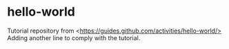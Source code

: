 # hello-world
Tutorial repository from &lt;https://guides.github.com/activities/hello-world/>
Adding another line to comply with the tutorial.
